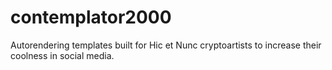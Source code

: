# contemplator2000
Autorendering templates built for Hic et Nunc cryptoartists to increase their coolness in social media.
